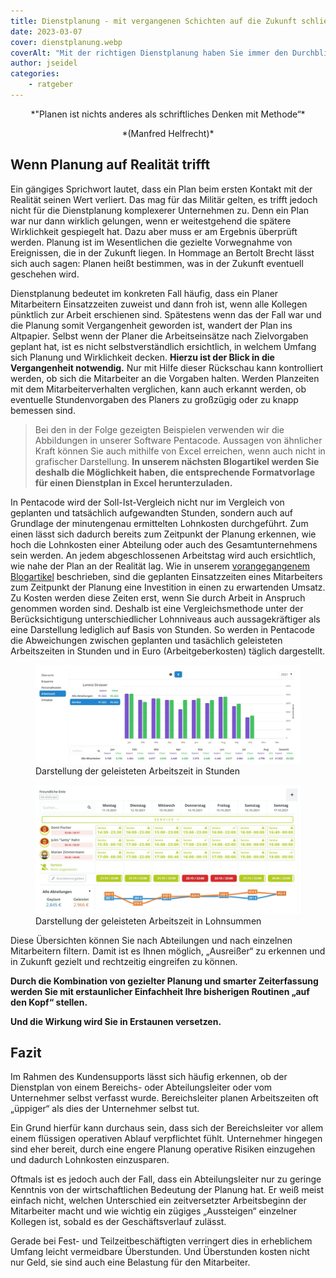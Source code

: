 ```yaml
---
title: Dienstplanung - mit vergangenen Schichten auf die Zukunft schließen
date: 2023-03-07
cover: dienstplanung.webp
coverAlt: "Mit der richtigen Dienstplanung haben Sie immer den Durchblick"
author: jseidel
categories:
    - ratgeber
---
```


<p style="text-align: center;"> *"Planen ist nichts anderes als schriftliches Denken mit Methode“* </p>

<p style="text-align: center;"> *(Manfred Helfrecht)* </p>

## Wenn Planung auf Realität trifft

Ein gängiges Sprichwort lautet, dass ein Plan beim ersten Kontakt mit der Realität seinen Wert verliert. Das mag für das Militär gelten, es trifft jedoch nicht für die Dienstplanung komplexerer Unternehmen zu. Denn ein Plan war nur dann wirklich gelungen, wenn er weitestgehend die spätere Wirklichkeit gespiegelt hat. Dazu aber muss er am Ergebnis überprüft werden. Planung ist im Wesentlichen die gezielte Vorwegnahme von Ereignissen, die in der Zukunft liegen. In Hommage an Bertolt Brecht lässt sich auch sagen: Planen heißt bestimmen, was in der Zukunft eventuell geschehen wird.

Dienstplanung bedeutet im konkreten Fall häufig, dass ein Planer Mitarbeitern Einsatzzeiten zuweist und dann froh ist, wenn alle Kollegen pünktlich zur Arbeit erschienen sind. Spätestens wenn das der Fall war und die Planung somit Vergangenheit geworden ist, wandert der Plan ins Altpapier. Selbst wenn der Planer die Arbeitseinsätze nach Zielvorgaben geplant hat, ist es nicht selbstverständlich ersichtlich, in welchem Umfang sich Planung und Wirklichkeit decken. **Hierzu ist der Blick in die Vergangenheit notwendig.** Nur mit Hilfe dieser Rückschau kann kontrolliert werden, ob sich die Mitarbeiter an die Vorgaben halten. Werden Planzeiten mit dem Mitarbeiterverhalten verglichen, kann auch erkannt werden, ob eventuelle Stundenvorgaben des Planers zu großzügig oder zu knapp bemessen sind.

> Bei den in der Folge gezeigten Beispielen verwenden wir die Abbildungen in unserer Software Pentacode. Aussagen von ähnlicher Kraft können Sie auch mithilfe von Excel erreichen, wenn auch nicht in grafischer Darstellung. **In unserem nächsten Blogartikel werden Sie deshalb die Möglichkeit haben, die entsprechende Formatvorlage für einen Dienstplan in Excel herunterzuladen.**

In Pentacode wird der Soll-Ist-Vergleich nicht nur im Vergleich von geplanten und tatsächlich aufgewandten Stunden, sondern auch auf Grundlage der minutengenau ermittelten Lohnkosten durchgeführt. Zum einen lässt sich dadurch bereits zum Zeitpunkt der Planung erkennen, wie hoch die Lohnkosten einer Abteilung oder auch des Gesamtunternehmens sein werden. An jedem abgeschlossenen Arbeitstag wird auch ersichtlich, wie nahe der Plan an der Realität lag. Wie in unserem [vorangegangenem Blogartikel](/blog/) beschrieben, sind die geplanten Einsatzzeiten eines Mitarbeiters zum Zeitpunkt der Planung eine Investition in einen zu erwartenden Umsatz. Zu Kosten werden diese Zeiten erst, wenn Sie durch Arbeit in Anspruch genommen worden sind. Deshalb ist eine Vergleichsmethode unter der Berücksichtigung unterschiedlicher Lohnniveaus auch aussagekräftiger als eine Darstellung lediglich auf Basis von Stunden. So werden in Pentacode die Abweichungen zwischen geplanten und tasächlich geleisteten Arbeitszeiten in Stunden und in Euro (Arbeitgeberkosten) täglich dargestellt.

<figure>
<img src="arbeitszeit_kosten.webp" alt="Darstellung der geleisteten Arbeitszeit in Stunden" />
<figcaption> Darstellung der geleisteten Arbeitszeit in Stunden </figcaption>
</figure>


<figure>
<img src="kosten_vergleich.webp" alt="Darstellung der geleisteten Arbeitszeit in Lohnsummen" />
<figcaption> Darstellung der geleisteten Arbeitszeit in Lohnsummen </figcaption>
</figure>


Diese Übersichten können Sie nach Abteilungen und nach einzelnen Mitarbeitern filtern. Damit ist es Ihnen möglich, „Ausreißer“ zu erkennen und in Zukunft gezielt und rechtzeitig eingreifen zu können.

**Durch die Kombination von gezielter Planung und smarter Zeiterfassung werden Sie mit erstaunlicher Einfachheit Ihre bisherigen Routinen „auf den Kopf“ stellen.**

**Und die Wirkung wird Sie in Erstaunen versetzen.**

## Fazit

Im Rahmen des Kundensupports lässt sich häufig erkennen, ob der Dienstplan von einem Bereichs- oder Abteilungsleiter oder vom Unternehmer selbst verfasst wurde. Bereichsleiter planen Arbeitszeiten oft „üppiger“ als dies der Unternehmer selbst tut.

Ein Grund hierfür kann durchaus sein, dass sich der Bereichsleiter vor allem einem flüssigen operativen Ablauf verpflichtet fühlt. Unternehmer hingegen sind eher bereit, durch eine engere Planung operative Risiken einzugehen und dadurch Lohnkosten einzusparen.

Oftmals ist es jedoch auch der Fall, dass ein Abteilungsleiter nur zu geringe Kenntnis von der wirtschaftlichen Bedeutung der Planung hat. Er weiß meist einfach nicht, welchen Unterschied ein zeitversetzter Arbeitsbeginn der Mitarbeiter macht und wie wichtig ein zügiges „Aussteigen“ einzelner Kollegen ist, sobald es der Geschäftsverlauf zulässt.

Gerade bei Fest- und Teilzeitbeschäftigten verringert dies in erheblichem Umfang leicht vermeidbare Überstunden. Und Überstunden kosten nicht nur Geld, sie sind auch eine Belastung für den Mitarbeiter.